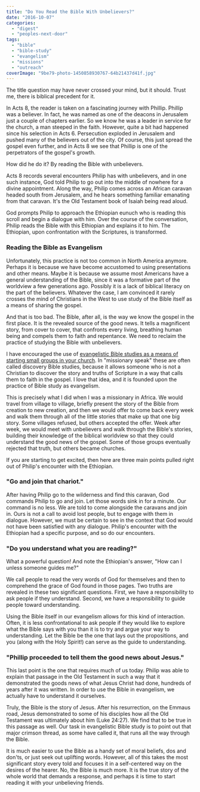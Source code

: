```yaml
---
title: "Do You Read the Bible With Unbelievers?"
date: "2016-10-07"
categories: 
  - "digest"
  - "peoples-next-door"
tags: 
  - "bible"
  - "bible-study"
  - "evangelism"
  - "missions"
  - "outreach"
coverImage: "9be79-photo-1450858930767-64b21437d41f.jpg"
---
```


The title question may have never crossed your mind, but it should. Trust me, there is biblical precedent for it.

In Acts 8, the reader is taken on a fascinating journey with Phillip. Phillip was a believer. In fact, he was named as one of the deacons in Jerusalem just a couple of chapters earlier. So we know he was a leader in service for the church, a man steeped in the faith. However, quite a bit had happened since his selection in Acts 6. Persecution exploded in Jerusalem and pushed many of the believers out of the city. Of course, this just spread the gospel even further, and in Acts 8 we see that Phillip is one of the perpetrators of the gospel's growth.

How did he do it? By reading the Bible with unbelievers.

Acts 8 records several encounters Philip has with unbelievers, and in one such instance, God told Philip to go out into the middle of nowhere for a divine appointment. Along the way, Philip comes across an African caravan headed south from Jerusalem, and he hears something familiar emanating from that caravan. It's the Old Testament book of Isaiah being read aloud.

God prompts Philip to approach the Ethiopian eunuch who is reading this scroll and begin a dialogue with him. Over the course of the conversation, Philip reads the Bible with this Ethiopian and explains it to him. The Ethiopian, upon confrontation with the Scriptures, is transformed.

### Reading the Bible as Evangelism

Unfortunately, this practice is not too common in North America anymore. Perhaps it is because we have become accustomed to using presentations and other means. Maybe it is because we assume most Americans have a general understanding of the Bible, since it was a formative part of the worldview a few generations ago. Possibly it is a lack of biblical literacy on the part of the believers. Whatever the case, I am convinced it rarely crosses the mind of Christians in the West to use study of the Bible itself as a means of sharing the gospel.

And that is too bad. The Bible, after all, is the way we know the gospel in the first place. It is the revealed source of the good news. It tells a magnificent story, from cover to cover, that confronts every living, breathing human being and compels them to faith and repentance. We need to reclaim the practice of studying the Bible with unbelievers.

I have encouraged the use of [evangelistic Bible studies as a means of starting small groups in your church](http://blog.keelancook.com/2016/03/church-small-groups-reimagined-use-them-for-outreach-through-bible-storying.html). In "missionary speak" these are often called discovery Bible studies, because it allows someone who is not a Christian to discover the story and truths of Scripture in a way that calls them to faith in the gospel. I love that idea, and it is founded upon the practice of Bible study as evangelism.

This is precisely what I did when I was a missionary in Africa. We would travel from village to village, briefly present the story of the Bible from creation to new creation, and then we would offer to come back every week and walk them through all of the little stories that make up that one big story. Some villages refused, but others accepted the offer. Week after week, we would meet with unbelievers and walk through the Bible's stories, building their knowledge of the biblical worldview so that they could understand the good news of the gospel. Some of those groups eventually rejected that truth, but others became churches.

If you are starting to get excited, then here are three main points pulled right out of Philip's encounter with the Ethiopian.

### "Go and join that chariot."

After having Philip go to the wilderness and find this caravan, God commands Philip to go and join. Let those words sink in for a minute. Our command is no less. We are told to come alongside the caravans and join in. Ours is not a call to avoid lost people, but to engage with them in dialogue. However, we must be certain to see in the context that God would not have been satisfied with any dialogue. Philip's encounter with the Ethiopian had a specific purpose, and so do our encounters.

### "Do you understand what you are reading?"

What a powerful question! And note the Ethiopian's answer, "How can I unless someone guides me?"

We call people to read the very words of God for themselves and then to comprehend the grace of God found in those pages. Two truths are revealed in these two significant questions. First, we have a responsibility to ask people if they understand. Second, we have a responsibility to guide people toward understanding.

Using the Bible itself in our evangelism allows for this kind of interaction. Often, it is less confrontational to ask people if they would like to explore what the Bible says with you than it is to try and argue your way to understanding. Let the Bible be the one that lays out the propositions, and you (along with the Holy Spirit!) can serve as the guide to understanding.

### "Phillip proceeded to tell them the good news about Jesus."

This last point is the one that requires much of us today. Philip was able to explain that passage in the Old Testament in such a way that it demonstrated the goods news of what Jesus Christ had done, hundreds of years after it was written. In order to use the Bible in evangelism, we actually have to understand it ourselves.

Truly, the Bible is the story of Jesus. After his resurrection, on the Emmaus road, Jesus demonstrated to some of his disciples how all the Old Testament was ultimately about him (Luke 24:27). We find that to be true in this passage as well. Our task in evangelistic Bible study is to point out that major crimson thread, as some have called it, that runs all the way through the Bible.

It is much easier to use the Bible as a handy set of moral beliefs, dos and don'ts, or just seek out uplifting words. However, all of this takes the most significant story every told and focuses it in a self-centered way on the desires of the hearer. No, the Bible is much more. It is the true story of the whole world that demands a response, and perhaps it is time to start reading it with your unbelieving friends.
